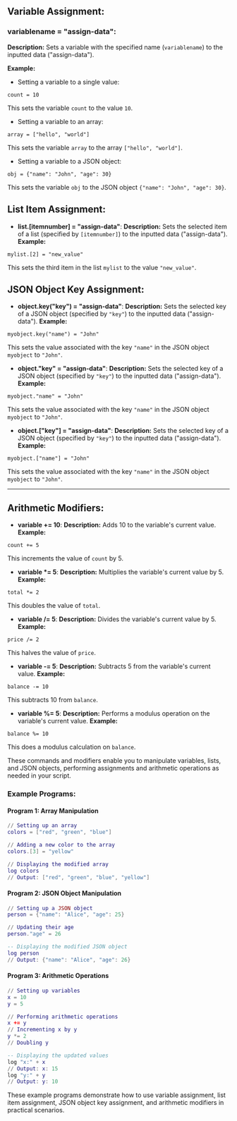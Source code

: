 ## Variable Assignment:

### **variablename = "assign-data"**:
  
**Description:** Sets a variable with the specified name (`variablename`) to the inputted data ("assign-data").

**Example:**
- Setting a variable to a single value:
```
count = 10
```
This sets the variable `count` to the value `10`.

- Setting a variable to an array:
```
array = ["hello", "world"]
```
This sets the variable `array` to the array `["hello", "world"]`.

- Setting a variable to a JSON object:
```
obj = {"name": "John", "age": 30}
```
This sets the variable `obj` to the JSON object `{"name": "John", "age": 30}`.

## List Item Assignment:

- **list.[itemnumber] = "assign-data"**:
**Description:** Sets the selected item of a list (specified by `[itemnumber]`) to the inputted data ("assign-data").
**Example:**
```
mylist.[2] = "new_value"
```
This sets the third item in the list `mylist` to the value `"new_value"`.

## JSON Object Key Assignment:

- **object.key("key") = "assign-data"**:
**Description:** Sets the selected key of a JSON object (specified by `"key"`) to the inputted data ("assign-data").
**Example:**
```
myobject.key("name") = "John"
```
This sets the value associated with the key `"name"` in the JSON object `myobject` to `"John"`.

- **object."key" = "assign-data"**:
**Description:** Sets the selected key of a JSON object (specified by `"key"`) to the inputted data ("assign-data").
**Example:**
```
myobject."name" = "John"
```
This sets the value associated with the key `"name"` in the JSON object `myobject` to `"John"`.

- **object.["key"] = "assign-data"**:
**Description:** Sets the selected key of a JSON object (specified by `"key"`) to the inputted data ("assign-data").
**Example:**
```
myobject.["name"] = "John"
```
This sets the value associated with the key `"name"` in the JSON object `myobject` to `"John"`.

---

## Arithmetic Modifiers:

- **variable += 10**:
**Description:** Adds 10 to the variable's current value.
**Example:**
```
count += 5
```
This increments the value of `count` by 5.

- **variable \*= 5**:
**Description:** Multiplies the variable's current value by 5.
**Example:**
```
total *= 2
```
This doubles the value of `total`.

- **variable /= 5**:
**Description:** Divides the variable's current value by 5.
**Example:**
```
price /= 2
```
This halves the value of `price`.

- **variable -= 5**:
**Description:** Subtracts 5 from the variable's current value.
**Example:**
```
balance -= 10
```
This subtracts 10 from `balance`.

- **variable %= 5**:
**Description:** Performs a modulus operation on the variable's current value.
**Example:**
```
balance %= 10
```
This does a modulus calculation on `balance`.

These commands and modifiers enable you to manipulate variables, lists, and JSON objects, performing assignments and arithmetic operations as needed in your script.

### Example Programs:

#### Program 1: Array Manipulation
```lua
// Setting up an array
colors = ["red", "green", "blue"]

// Adding a new color to the array
colors.[3] = "yellow"

// Displaying the modified array
log colors
// Output: ["red", "green", "blue", "yellow"]
```

#### Program 2: JSON Object Manipulation
```lua
// Setting up a JSON object
person = {"name": "Alice", "age": 25}

// Updating their age
person."age" = 26

-- Displaying the modified JSON object
log person
// Output: {"name": "Alice", "age": 26}
```

#### Program 3: Arithmetic Operations
```lua
// Setting up variables
x = 10
y = 5

// Performing arithmetic operations
x += y
// Incrementing x by y
y *= 2
// Doubling y

-- Displaying the updated values
log "x:" + x
// Output: x: 15
log "y:" + y
// Output: y: 10
```

These example programs demonstrate how to use variable assignment, list item assignment, JSON object key assignment, and arithmetic modifiers in practical scenarios.

